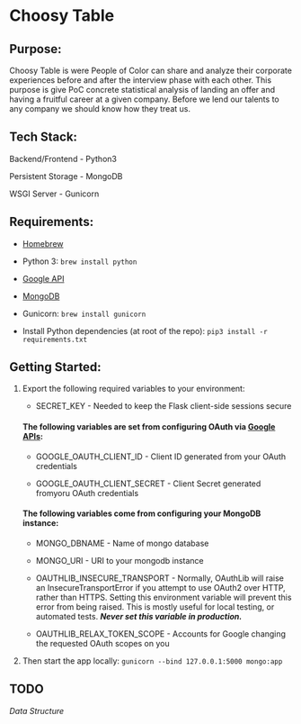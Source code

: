 # Choosy Table

## Purpose:
Choosy Table is were People of Color can share and analyze their corporate experiences before and after the interview phase with each other.  This purpose is give PoC concrete statistical analysis of landing an offer and having a fruitful career at a given company.  Before we lend our talents to any company we should know how they treat us.  

## Tech Stack:
Backend/Frontend - Python3

Persistent Storage - MongoDB 

WSGI Server - Gunicorn

## Requirements:
* [Homebrew](https://docs.brew.sh/Installation)

* Python 3: `brew install python`

* [Google API](console.developers.google.com/)

* [MongoDB](https://docs.mongodb.com/manual/tutorial/install-mongodb-on-os-x/)

* Gunicorn: `brew install gunicorn`

* Install Python dependencies (at root of the repo): `pip3 install -r requirements.txt`

## Getting Started:
1. Export the following required variables to your environment:

    * SECRET_KEY - Needed to keep the Flask client-side sessions secure 

    #### The following variables are set from configuring OAuth via [Google APIs](https://support.google.com/googleapi/answer/6158857?hl=en&ref_topic=7013279):
    * GOOGLE_OAUTH_CLIENT_ID - Client ID generated from your OAuth credentials

    * GOOGLE_OAUTH_CLIENT_SECRET - Client Secret generated fromyoru OAuth credentials

    #### The following variables come from configuring your MongoDB instance:
    * MONGO_DBNAME - Name of mongo database

    * MONGO_URI - URI to your mongodb instance

    * OAUTHLIB_INSECURE_TRANSPORT - Normally, OAuthLib will raise an InsecureTransportError if you attempt to use OAuth2 over HTTP, rather than HTTPS. Setting this environment variable will prevent this error from being raised. This is mostly useful for local testing, or automated tests. ***Never set this variable in production.***

    * OAUTHLIB_RELAX_TOKEN_SCOPE - Accounts for Google changing the requested OAuth scopes on you

2. Then start the app locally:
`gunicorn --bind 127.0.0.1:5000 mongo:app`

## TODO
*Data Structure*